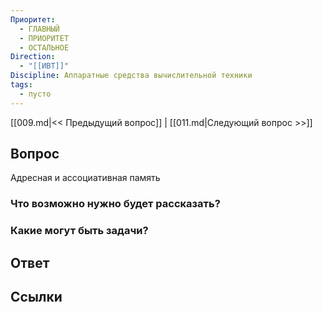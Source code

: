 ```yaml
---
Приоритет:
  - ГЛАВНЫЙ
  - ПРИОРИТЕТ
  - ОСТАЛЬНОЕ
Direction:
  - "[[ИВТ]]" 
Discipline: Аппаратные средства вычислительной техники 
tags:
  - пусто
---
```

[[009.md|<< Предыдущий вопрос]] | [[011.md|Следующий вопрос >>]]
## Вопрос

Адресная и ассоциативная память

### Что возможно нужно будет рассказать?

### Какие могут быть задачи?

## Ответ

## Ссылки
